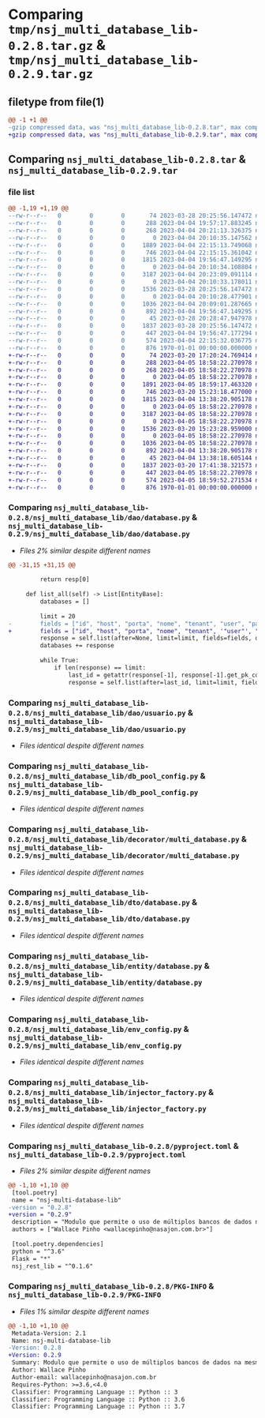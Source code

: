 # Comparing `tmp/nsj_multi_database_lib-0.2.8.tar.gz` & `tmp/nsj_multi_database_lib-0.2.9.tar.gz`

## filetype from file(1)

```diff
@@ -1 +1 @@
-gzip compressed data, was "nsj_multi_database_lib-0.2.8.tar", max compression
+gzip compressed data, was "nsj_multi_database_lib-0.2.9.tar", max compression
```

## Comparing `nsj_multi_database_lib-0.2.8.tar` & `nsj_multi_database_lib-0.2.9.tar`

### file list

```diff
@@ -1,19 +1,19 @@
--rw-r--r--   0        0        0       74 2023-03-28 20:25:56.147472 nsj_multi_database_lib-0.2.8/nsj_multi_database_lib/__init__.py
--rw-r--r--   0        0        0      288 2023-04-04 19:57:17.883245 nsj_multi_database_lib-0.2.8/nsj_multi_database_lib/crypt_key_sample.py
--rw-r--r--   0        0        0      268 2023-04-04 20:21:13.326375 nsj_multi_database_lib-0.2.8/nsj_multi_database_lib/crypt_util.py
--rw-r--r--   0        0        0        0 2023-04-04 20:10:35.147562 nsj_multi_database_lib-0.2.8/nsj_multi_database_lib/dao/__init__.py
--rw-r--r--   0        0        0     1889 2023-04-04 22:15:13.749068 nsj_multi_database_lib-0.2.8/nsj_multi_database_lib/dao/database.py
--rw-r--r--   0        0        0      746 2023-04-04 22:15:15.361042 nsj_multi_database_lib-0.2.8/nsj_multi_database_lib/dao/usuario.py
--rw-r--r--   0        0        0     1815 2023-04-04 19:56:47.149295 nsj_multi_database_lib-0.2.8/nsj_multi_database_lib/db_pool_config.py
--rw-r--r--   0        0        0        0 2023-04-04 20:10:34.108804 nsj_multi_database_lib-0.2.8/nsj_multi_database_lib/decorator/__init__.py
--rw-r--r--   0        0        0     3187 2023-04-04 20:23:09.091114 nsj_multi_database_lib-0.2.8/nsj_multi_database_lib/decorator/multi_database.py
--rw-r--r--   0        0        0        0 2023-04-04 20:10:33.178011 nsj_multi_database_lib-0.2.8/nsj_multi_database_lib/dto/__init__.py
--rw-r--r--   0        0        0     1536 2023-03-28 20:25:56.147472 nsj_multi_database_lib-0.2.8/nsj_multi_database_lib/dto/database.py
--rw-r--r--   0        0        0        0 2023-04-04 20:10:28.477901 nsj_multi_database_lib-0.2.8/nsj_multi_database_lib/entity/__init__.py
--rw-r--r--   0        0        0     1036 2023-04-04 20:09:01.287665 nsj_multi_database_lib-0.2.8/nsj_multi_database_lib/entity/database.py
--rw-r--r--   0        0        0      892 2023-04-04 19:56:47.149295 nsj_multi_database_lib-0.2.8/nsj_multi_database_lib/env_config.py
--rw-r--r--   0        0        0       45 2023-03-28 20:28:47.947978 nsj_multi_database_lib-0.2.8/nsj_multi_database_lib/exception.py
--rw-r--r--   0        0        0     1837 2023-03-28 20:25:56.147472 nsj_multi_database_lib-0.2.8/nsj_multi_database_lib/injector_factory.py
--rw-r--r--   0        0        0      447 2023-04-04 19:56:47.177294 nsj_multi_database_lib-0.2.8/nsj_multi_database_lib/settings.py
--rw-r--r--   0        0        0      574 2023-04-04 22:15:32.036775 nsj_multi_database_lib-0.2.8/pyproject.toml
--rw-r--r--   0        0        0      876 1970-01-01 00:00:00.000000 nsj_multi_database_lib-0.2.8/PKG-INFO
+-rw-r--r--   0        0        0       74 2023-03-20 17:20:24.769414 nsj_multi_database_lib-0.2.9/nsj_multi_database_lib/__init__.py
+-rw-r--r--   0        0        0      288 2023-04-05 18:58:22.270978 nsj_multi_database_lib-0.2.9/nsj_multi_database_lib/crypt_key_sample.py
+-rw-r--r--   0        0        0      268 2023-04-05 18:58:22.270978 nsj_multi_database_lib-0.2.9/nsj_multi_database_lib/crypt_util.py
+-rw-r--r--   0        0        0        0 2023-04-05 18:58:22.270978 nsj_multi_database_lib-0.2.9/nsj_multi_database_lib/dao/__init__.py
+-rw-r--r--   0        0        0     1891 2023-04-05 18:59:17.463320 nsj_multi_database_lib-0.2.9/nsj_multi_database_lib/dao/database.py
+-rw-r--r--   0        0        0      746 2023-03-20 15:23:18.477000 nsj_multi_database_lib-0.2.9/nsj_multi_database_lib/dao/usuario.py
+-rw-r--r--   0        0        0     1815 2023-04-04 13:38:20.905178 nsj_multi_database_lib-0.2.9/nsj_multi_database_lib/db_pool_config.py
+-rw-r--r--   0        0        0        0 2023-04-05 18:58:22.270978 nsj_multi_database_lib-0.2.9/nsj_multi_database_lib/decorator/__init__.py
+-rw-r--r--   0        0        0     3187 2023-04-05 18:58:22.270978 nsj_multi_database_lib-0.2.9/nsj_multi_database_lib/decorator/multi_database.py
+-rw-r--r--   0        0        0        0 2023-04-05 18:58:22.270978 nsj_multi_database_lib-0.2.9/nsj_multi_database_lib/dto/__init__.py
+-rw-r--r--   0        0        0     1536 2023-03-20 15:23:28.959000 nsj_multi_database_lib-0.2.9/nsj_multi_database_lib/dto/database.py
+-rw-r--r--   0        0        0        0 2023-04-05 18:58:22.270978 nsj_multi_database_lib-0.2.9/nsj_multi_database_lib/entity/__init__.py
+-rw-r--r--   0        0        0     1036 2023-04-05 18:58:22.270978 nsj_multi_database_lib-0.2.9/nsj_multi_database_lib/entity/database.py
+-rw-r--r--   0        0        0      892 2023-04-04 13:38:20.905178 nsj_multi_database_lib-0.2.9/nsj_multi_database_lib/env_config.py
+-rw-r--r--   0        0        0       45 2023-04-04 13:38:18.605144 nsj_multi_database_lib-0.2.9/nsj_multi_database_lib/exception.py
+-rw-r--r--   0        0        0     1837 2023-03-20 17:41:38.321573 nsj_multi_database_lib-0.2.9/nsj_multi_database_lib/injector_factory.py
+-rw-r--r--   0        0        0      447 2023-04-05 18:58:22.270978 nsj_multi_database_lib-0.2.9/nsj_multi_database_lib/settings.py
+-rw-r--r--   0        0        0      574 2023-04-05 18:59:52.271534 nsj_multi_database_lib-0.2.9/pyproject.toml
+-rw-r--r--   0        0        0      876 1970-01-01 00:00:00.000000 nsj_multi_database_lib-0.2.9/PKG-INFO
```

### Comparing `nsj_multi_database_lib-0.2.8/nsj_multi_database_lib/dao/database.py` & `nsj_multi_database_lib-0.2.9/nsj_multi_database_lib/dao/database.py`

 * *Files 2% similar despite different names*

```diff
@@ -31,15 +31,15 @@
         
         return resp[0]
     
     def list_all(self) -> List[EntityBase]:
         databases = []
 
         limit = 20
-        fields = ["id", "host", "porta", "nome", "tenant", "user", "password"]
+        fields = ["id", "host", "porta", "nome", "tenant", '"user"', "password"]
         response = self.list(after=None, limit=limit, fields=fields, order_fields=None, filters=None)
         databases += response
 
         while True:
             if len(response) == limit:
                 last_id = getattr(response[-1], response[-1].get_pk_column_name())
                 response = self.list(after=last_id, limit=limit, fields=fields, order_fields=None, filters=None)
```

### Comparing `nsj_multi_database_lib-0.2.8/nsj_multi_database_lib/dao/usuario.py` & `nsj_multi_database_lib-0.2.9/nsj_multi_database_lib/dao/usuario.py`

 * *Files identical despite different names*

### Comparing `nsj_multi_database_lib-0.2.8/nsj_multi_database_lib/db_pool_config.py` & `nsj_multi_database_lib-0.2.9/nsj_multi_database_lib/db_pool_config.py`

 * *Files identical despite different names*

### Comparing `nsj_multi_database_lib-0.2.8/nsj_multi_database_lib/decorator/multi_database.py` & `nsj_multi_database_lib-0.2.9/nsj_multi_database_lib/decorator/multi_database.py`

 * *Files identical despite different names*

### Comparing `nsj_multi_database_lib-0.2.8/nsj_multi_database_lib/dto/database.py` & `nsj_multi_database_lib-0.2.9/nsj_multi_database_lib/dto/database.py`

 * *Files identical despite different names*

### Comparing `nsj_multi_database_lib-0.2.8/nsj_multi_database_lib/entity/database.py` & `nsj_multi_database_lib-0.2.9/nsj_multi_database_lib/entity/database.py`

 * *Files identical despite different names*

### Comparing `nsj_multi_database_lib-0.2.8/nsj_multi_database_lib/env_config.py` & `nsj_multi_database_lib-0.2.9/nsj_multi_database_lib/env_config.py`

 * *Files identical despite different names*

### Comparing `nsj_multi_database_lib-0.2.8/nsj_multi_database_lib/injector_factory.py` & `nsj_multi_database_lib-0.2.9/nsj_multi_database_lib/injector_factory.py`

 * *Files identical despite different names*

### Comparing `nsj_multi_database_lib-0.2.8/pyproject.toml` & `nsj_multi_database_lib-0.2.9/pyproject.toml`

 * *Files 2% similar despite different names*

```diff
@@ -1,10 +1,10 @@
 [tool.poetry]
 name = "nsj-multi-database-lib"
-version = "0.2.8"
+version = "0.2.9"
 description = "Modulo que permite o uso de múltiplos bancos de dados na mesma aplicação."
 authors = ["Wallace Pinho <wallacepinho@nasajon.com.br>"]
 
 [tool.poetry.dependencies]
 python = "^3.6"
 Flask = "*"
 nsj_rest_lib = "^0.1.6"
```

### Comparing `nsj_multi_database_lib-0.2.8/PKG-INFO` & `nsj_multi_database_lib-0.2.9/PKG-INFO`

 * *Files 1% similar despite different names*

```diff
@@ -1,10 +1,10 @@
 Metadata-Version: 2.1
 Name: nsj-multi-database-lib
-Version: 0.2.8
+Version: 0.2.9
 Summary: Modulo que permite o uso de múltiplos bancos de dados na mesma aplicação.
 Author: Wallace Pinho
 Author-email: wallacepinho@nasajon.com.br
 Requires-Python: >=3.6,<4.0
 Classifier: Programming Language :: Python :: 3
 Classifier: Programming Language :: Python :: 3.6
 Classifier: Programming Language :: Python :: 3.7
```

